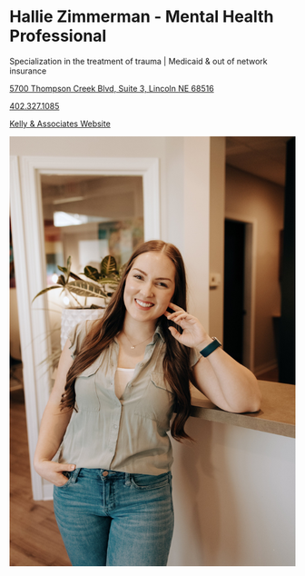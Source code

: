 # Hallie Zimmerman - Mental Health Professional

Specialization in the treatment of trauma | Medicaid & out of network insurance

[5700 Thompson Creek Blvd, Suite 3, Lincoln NE 68516](https://www.google.com/maps/place/Kelly+and+Associates+Therapeutic+Services,+LLC/@40.7364463,-96.647651,744m/data=!3m2!1e3!4b1!4m6!3m5!1s0x87969789859b4623:0x4b74f06a5041016a!8m2!3d40.7364423!4d-96.6427801!16s%2Fg%2F11l75cpw2q?entry=ttu&g_ep=EgoyMDI1MDMxMC4wIKXMDSoASAFQAw%3D%3D)

[402.327.1085](tel:4023271085)

[Kelly & Associates Website](https://www.kellyandassociatestherapy.com/hallie-zimmerman)

![picture](./markdown/resources/images/hZimmerman.jpeg)
